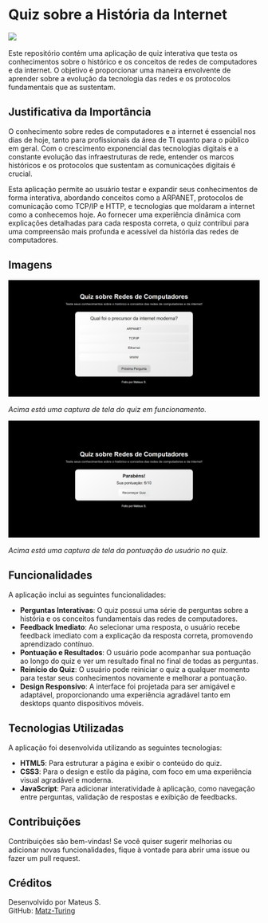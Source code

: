 # Quiz sobre a História da Internet

<img src="https://user-images.githubusercontent.com/74038190/212284115-f47cd8ff-2ffb-4b04-b5bf-4d1c14c0247f.gif" width="1000">

Este repositório contém uma aplicação de quiz interativa que testa os conhecimentos sobre o histórico e os conceitos de redes de computadores e da internet. O objetivo é proporcionar uma maneira envolvente de aprender sobre a evolução da tecnologia das redes e os protocolos fundamentais que as sustentam.

## Justificativa da Importância

O conhecimento sobre redes de computadores e a internet é essencial nos dias de hoje, tanto para profissionais da área de TI quanto para o público em geral. Com o crescimento exponencial das tecnologias digitais e a constante evolução das infraestruturas de rede, entender os marcos históricos e os protocolos que sustentam as comunicações digitais é crucial.

Esta aplicação permite ao usuário testar e expandir seus conhecimentos de forma interativa, abordando conceitos como a ARPANET, protocolos de comunicação como TCP/IP e HTTP, e tecnologias que moldaram a internet como a conhecemos hoje. Ao fornecer uma experiência dinâmica com explicações detalhadas para cada resposta correta, o quiz contribui para uma compreensão mais profunda e acessível da história das redes de computadores.

## Imagens

![Captura de Tela Principal](img/1.jpeg)

*Acima está uma captura de tela do quiz em funcionamento.*

![Captura de Tela Principal](img/2.jpeg)

*Acima está uma captura de tela da pontuação do usuário no quiz.*

## Funcionalidades

A aplicação inclui as seguintes funcionalidades:

- **Perguntas Interativas**: O quiz possui uma série de perguntas sobre a história e os conceitos fundamentais das redes de computadores.
- **Feedback Imediato**: Ao selecionar uma resposta, o usuário recebe feedback imediato com a explicação da resposta correta, promovendo aprendizado contínuo.
- **Pontuação e Resultados**: O usuário pode acompanhar sua pontuação ao longo do quiz e ver um resultado final no final de todas as perguntas.
- **Reinício do Quiz**: O usuário pode reiniciar o quiz a qualquer momento para testar seus conhecimentos novamente e melhorar a pontuação.
- **Design Responsivo**: A interface foi projetada para ser amigável e adaptável, proporcionando uma experiência agradável tanto em desktops quanto dispositivos móveis.

## Tecnologias Utilizadas

A aplicação foi desenvolvida utilizando as seguintes tecnologias:

- **HTML5**: Para estruturar a página e exibir o conteúdo do quiz.
- **CSS3**: Para o design e estilo da página, com foco em uma experiência visual agradável e moderna.
- **JavaScript**: Para adicionar interatividade à aplicação, como navegação entre perguntas, validação de respostas e exibição de feedbacks.

## Contribuições

Contribuições são bem-vindas! Se você quiser sugerir melhorias ou adicionar novas funcionalidades, fique à vontade para abrir uma issue ou fazer um pull request.

## Créditos

Desenvolvido por Mateus S.  
GitHub: [Matz-Turing](https://github.com/Matz-Turing)
